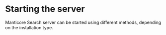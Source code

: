 # Starting the server

Manticore Search server can be started using different methods, depending on the installation type.

<!-- proofread -->